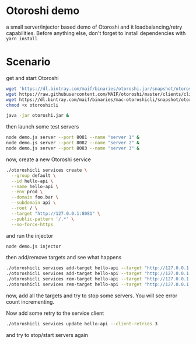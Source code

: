 # Otoroshi demo

a small server/injector based demo of Otoroshi and it loadbalancing/retry capabilities. Before anything else, don't forget to install dependencies with `yarn install`

# Scenario

get and start Otoroshi

```sh
wget 'https://dl.bintray.com/maif/binaries/otoroshi.jar/snapshot/otoroshi.jar'
wget https://raw.githubusercontent.com/MAIF/otoroshi/master/clients/cli/otoroshicli.toml
wget https://dl.bintray.com/maif/binaries/mac-otoroshicli/snapshot/otoroshicli
chmod +x otoroshicli

java -jar otoroshi.jar &
```

then launch some test servers

```sh
node demo.js server --port 8081 --name "server 1" &
node demo.js server --port 8082 --name "server 2" &
node demo.js server --port 8083 --name "server 3" &
```

now, create a new Otoroshi service

```sh
./otoroshicli services create \
  --group default \
  --id hello-api \
  --name hello-api \
  --env prod \
  --domain foo.bar \
  --subdomain api \
  --root / \
  --target "http://127.0.0.1:8081" \
  --public-pattern '/.*' \
  --no-force-https
```

and run the injector

```sh
node demo.js injector
```

then add/remove targets and see what happens

```sh
./otoroshicli services add-target hello-api --target "http://127.0.0.1:8082"
./otoroshicli services add-target hello-api --target "http://127.0.0.1:8083"
./otoroshicli services rem-target hello-api --target "http://127.0.0.1:8083"
./otoroshicli services rem-target hello-api --target "http://127.0.0.1:8082"
```

now, add all the targets and try to stop some servers. 
You will see error count incrementing. 

Now add some retry to the service client

```sh
./otoroshicli services update hello-api --client-retries 3
```

and try to stop/start servers again